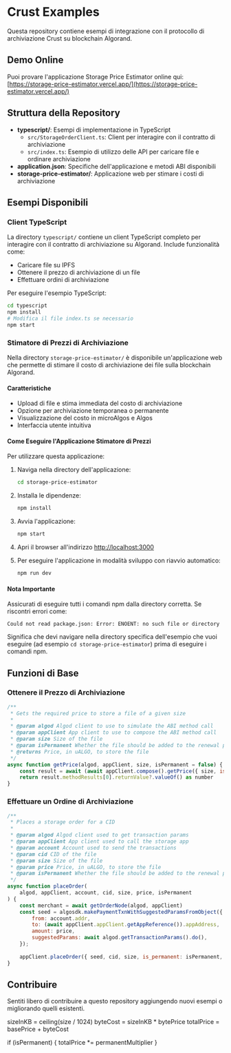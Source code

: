 # Crust Examples

Questa repository contiene esempi di integrazione con il protocollo di archiviazione Crust su blockchain Algorand.

## Demo Online

Puoi provare l'applicazione Storage Price Estimator online qui: [https://storage-price-estimator.vercel.app/](https://storage-price-estimator.vercel.app/)

## Struttura della Repository

- **typescript/**: Esempi di implementazione in TypeScript
  - `src/StorageOrderClient.ts`: Client per interagire con il contratto di archiviazione
  - `src/index.ts`: Esempio di utilizzo delle API per caricare file e ordinare archiviazione
- **application.json**: Specifiche dell'applicazione e metodi ABI disponibili
- **storage-price-estimator/**: Applicazione web per stimare i costi di archiviazione

## Esempi Disponibili

### Client TypeScript

La directory `typescript/` contiene un client TypeScript completo per interagire con il contratto di archiviazione su Algorand. Include funzionalità come:

- Caricare file su IPFS
- Ottenere il prezzo di archiviazione di un file
- Effettuare ordini di archiviazione

Per eseguire l'esempio TypeScript:

```bash
cd typescript
npm install
# Modifica il file index.ts se necessario
npm start
```

### Stimatore di Prezzi di Archiviazione

Nella directory `storage-price-estimator/` è disponibile un'applicazione web che permette di stimare il costo di archiviazione dei file sulla blockchain Algorand.

#### Caratteristiche

- Upload di file e stima immediata del costo di archiviazione
- Opzione per archiviazione temporanea o permanente
- Visualizzazione del costo in microAlgos e Algos
- Interfaccia utente intuitiva

#### Come Eseguire l'Applicazione Stimatore di Prezzi

Per utilizzare questa applicazione:

1. Naviga nella directory dell'applicazione:
   ```bash
   cd storage-price-estimator
   ```

2. Installa le dipendenze:
   ```bash
   npm install
   ```

3. Avvia l'applicazione:
   ```bash
   npm start
   ```

4. Apri il browser all'indirizzo [http://localhost:3000](http://localhost:3000)

5. Per eseguire l'applicazione in modalità sviluppo con riavvio automatico:
   ```bash
   npm run dev
   ```

#### Nota Importante

Assicurati di eseguire tutti i comandi npm dalla directory corretta. Se riscontri errori come:
```
Could not read package.json: Error: ENOENT: no such file or directory
```
Significa che devi navigare nella directory specifica dell'esempio che vuoi eseguire (ad esempio `cd storage-price-estimator`) prima di eseguire i comandi npm.

## Funzioni di Base

### Ottenere il Prezzo di Archiviazione

```javascript
/**
 * Gets the required price to store a file of a given size
 *
 * @param algod Algod client to use to simulate the ABI method call
 * @param appClient App client to use to compose the ABI method call
 * @param size Size of the file
 * @param isPermanent Whether the file should be added to the renewal pool
 * @returns Price, in uALGO, to store the file
 */
async function getPrice(algod, appClient, size, isPermanent = false) {
    const result = await (await appClient.compose().getPrice({ size, is_permanent: isPermanent }).atc()).simulate(algod)
    return result.methodResults[0].returnValue?.valueOf() as number
}
```

### Effettuare un Ordine di Archiviazione

```javascript
/**
 * Places a storage order for a CID
 *
 * @param algod Algod client used to get transaction params
 * @param appClient App client used to call the storage app
 * @param account Account used to send the transactions
 * @param cid CID of the file
 * @param size Size of the file
 * @param price Price, in uALGO, to store the file
 * @param isPermanent Whether the file should be added to the renewal pool
 */
async function placeOrder(
    algod, appClient, account, cid, size, price, isPermanent
) {
    const merchant = await getOrderNode(algod, appClient)
    const seed = algosdk.makePaymentTxnWithSuggestedParamsFromObject({
        from: account.addr,
        to: (await appClient.appClient.getAppReference()).appAddress,
        amount: price,
        suggestedParams: await algod.getTransactionParams().do(),
    });
    
    appClient.placeOrder({ seed, cid, size, is_permanent: isPermanent, merchant })
}
```

## Contribuire

Sentiti libero di contribuire a questo repository aggiungendo nuovi esempi o migliorando quelli esistenti. 

sizeInKB = ceiling(size / 1024)
byteCost = sizeInKB * bytePrice
totalPrice = basePrice + byteCost

if (isPermanent) {
    totalPrice *= permanentMultiplier
} 